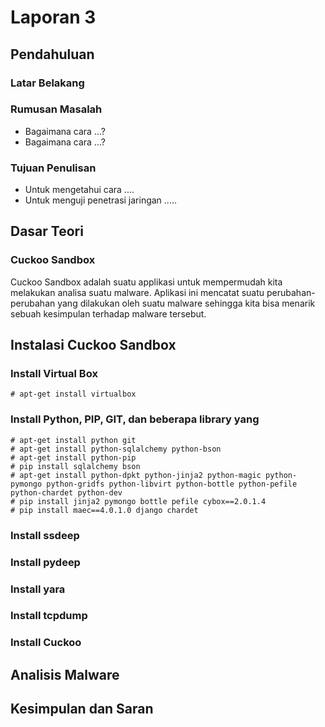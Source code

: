 # Laporan 3

## Pendahuluan

### Latar Belakang



### Rumusan Masalah

* Bagaimana cara ...?
* Bagaimana cara ...?

### Tujuan Penulisan

* Untuk mengetahui cara ....
* Untuk menguji penetrasi jaringan .....

## Dasar Teori

### Cuckoo Sandbox

Cuckoo Sandbox adalah suatu applikasi untuk mempermudah kita melakukan analisa suatu malware. Aplikasi ini mencatat suatu perubahan-perubahan yang dilakukan oleh suatu malware sehingga kita bisa menarik sebuah kesimpulan terhadap malware tersebut.


## Instalasi Cuckoo Sandbox

### Install Virtual Box

```
# apt-get install virtualbox
```

### Install Python, PIP, GIT, dan beberapa library yang 

```
# apt-get install python git
# apt-get install python-sqlalchemy python-bson
# apt-get install python-pip
# pip install sqlalchemy bson
# apt-get install python-dpkt python-jinja2 python-magic python-pymongo python-gridfs python-libvirt python-bottle python-pefile python-chardet python-dev
# pip install jinja2 pymongo bottle pefile cybox==2.0.1.4
# pip install maec==4.0.1.0 django chardet
```

### Install ssdeep

### Install pydeep

### Install yara

### Install tcpdump

### Install Cuckoo


## Analisis Malware

## Kesimpulan dan Saran

